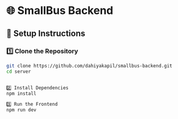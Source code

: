 # 🌐 SmallBus Backend


## 🔧 Setup Instructions

### 1️⃣ Clone the Repository
```bash
git clone https://github.com/dahiyakapil/smallbus-backend.git
cd server


2️⃣ Install Dependencies
npm install

3️⃣ Run the Frontend
npm run dev
